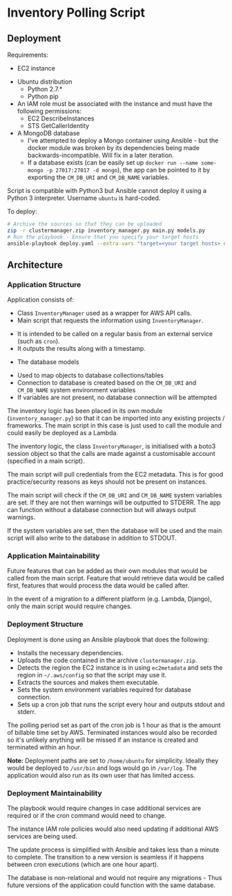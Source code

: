 # Inventory Polling Script

## Deployment

Requirements:
+ EC2 instance
 * Ubuntu distribution
   - Python 2.7.*
   - Python pip
 * An IAM role must be associated with the instance and must have the following permissions:
   - EC2 DescribeInstances
   - STS GetCallerIdentity
 * A MongoDB database
   - I've attempted to deploy a Mongo container using Ansible - but the docker module was broken by its dependencies being made backwards-incompatible. Will fix in a later iteration.
   - If a database exists (can be easily set up `docker run --name some-mongo -p 27017:27017 -d mongo`), the app can be pointed to it by exporting the `CM_DB_URI` and `CM_DB_NAME` variables.

Script is compatible with Python3 but Ansible cannot deploy it using a Python 3 interpreter. Username `ubuntu` is hard-coded.

To deploy:
```bash
# Archive the sources so that they can be uploaded
zip -r clustermanager.zip inventory_manager.py main.py models.py
# Run the playbook - Ensure that you specify your target hosts
ansible-playbook deploy.yaml --extra-vars "target=<your target hosts> db_uri=mongodb://<database location>/ db_name=<database name>"
```

## Architecture

### Application Structure
Application consists of:
 * Class `InventoryManager` used as a wrapper for AWS API calls.
 * Main script that requests the information using `InventoryManager`.
  - It is intended to be called on a regular basis from an external service (such as `cron`).
  - It outputs the results along with a timestamp.
 * The database models
  - Used to map objects to database collections/tables
  - Connection to database is created based on the `CM_DB_URI` and `CM_DB_NAME` system environment variables
  - If variables are not present, no database connection will be attempted

The inventory logic has been placed in its own module (`inventory_manager.py`) so that it can be imported into any existing projects / frameworks. The main script in this case is just used to call the module and could easily be deployed as a Lambda.

The inventory logic, the class `InventoryManager`, is initialised with a boto3 session object so that the calls are made against a customisable account (specified in a main script).

The main script will pull credentials from the EC2 metadata. This is for good practice/security reasons as keys should not be present on instances.

The main script will check if the `CM_DB_URI` and `CM_DB_NAME` system variables are set. If they are not then warnings will be outputted to STDERR. The app can function without a database connection but will always output warnings.

If the system variables are set, then the database will be used and the main script will also write to the database in addition to STDOUT.

### Application Maintainability

Future features that can be added as their own modules that would be called from the main script. Feature that would retrieve data would be called first, features that would process the data would be called after.

In the event of a migration to a different platform (e.g. Lambda, Django), only the main script would require changes.

### Deployment Structure
Deployment is done using an Ansible playbook that does the following:
 - Installs the necessary dependencies.
 - Uploads the code contained in the archive `clustermanager.zip`.
 - Detects the region the EC2 instance is in using `ec2metadata` and sets the region in `~/.aws/config` so that the script may use it.
 - Extracts the sources and makes them executable.
 - Sets the system environment variables required for database connection.
 - Sets up a cron job that runs the script every hour and outputs stdout and stderr.

The polling period set as part of the cron job is 1 hour as that is the amount of billable time set by AWS. Terminated instances would also be recorded so it's unlikely anything will be missed if an instance is created and terminated within an hour.

**Note:** Deployment paths are set to `/home/ubuntu` for simplicity. Ideally they would be deployed to `/usr/bin` and logs would go in `/var/log`. The application would also run as its own user that has limited access.

### Deployment Maintainability
The playbook would require changes in case additional services are required or if the cron command would need to change.

The instance IAM role policies would also need updating if additional AWS services are being used.

The update process is simplified with Ansible and takes less than a minute to complete. The transition to a new version is seamless if it happens between cron executions (which are one hour apart).

The database is non-relational and would not require any migrations - Thus future versions of the application could function with the same database.

